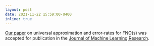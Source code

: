 ```yaml
---
layout: post
date: 2021-11-22 15:59:00-0400
inline: true
---
```


<a href="https://arxiv.org/pdf/2107.07562.pdf">Our paper</a> on universal approximation and error-rates for FNO(s) was accepted for publication
in the <a href="https://www.jmlr.org/">Journal of Machine Learning Research</a>.